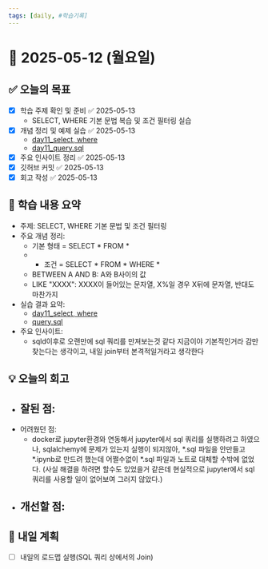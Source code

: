 ```yaml
---
tags: [daily, #학습기록]
---
```


# 📅 2025-05-12 (월요일)

## ✅ 오늘의 목표
- [x] 학습 주제 확인 및 준비 ✅ 2025-05-13
	- SELECT, WHERE 기본 문법 복습 및 조건 필터링 실습
- [x] 개념 정리 및 예제 실습 ✅ 2025-05-13
	- [day11_select, where](./day11_select,where.md)
	- [day11_query.sql](./day11_query,sql)
- [x] 주요 인사이트 정리 ✅ 2025-05-13
- [x] 깃허브 커밋 ✅ 2025-05-13
- [x] 회고 작성 ✅ 2025-05-13

## 🧠 학습 내용 요약
- 주제: SELECT, WHERE 기본 문법 및 조건 필터링
- 주요 개념 정리: 
	- 기본 형태 = SELECT * FROM *
	- + 조건 = SELECT * FROM * WHERE *
	- BETWEEN A AND B: A와 B사이의 값
	- LIKE "XXXX": XXXX이 들어있는 문자열, X%일 경우 X뒤에 문자열, 반대도 마찬가지
- 실습 결과 요약:
	- [day11_select, where](./day11_select,where.md)
	- [query.sql](./artifacts/query,sql)
- 주요 인사이트:
	- sqld이후로 오랜만에 sql 쿼리를 만져보는것 같다 지금이야 기본적인거라 감만 찾는다는 생각이고, 내일 join부터 본격적일거라고 생각한다

## 💡 오늘의 회고
- 잘된 점:
	- 
- 어려웠던 점:
	- docker로 jupyter환경와 연동해서 jupyter에서 sql 쿼리를 실행하려고 하였으나, sqlalchemy에 문제가 있는지 실행이 되지않아, \*.sql 파일을 안만들고 \*.ipynb로 만드려 했는데 어쩔수없이 \*.sql 파일과 노트로 대체할 수밖에 없었다. (사실 해결을 하려면 할수도 있었을거 같은데 현실적으로 jupyter에서 sql쿼리를 사용할 일이 없어보여 그러지 않았다.)
- 개선할 점:
	- 

## 🔁 내일 계획
- [ ] 내일의 로드맵 실행(SQL 쿼리 상에서의 Join)
